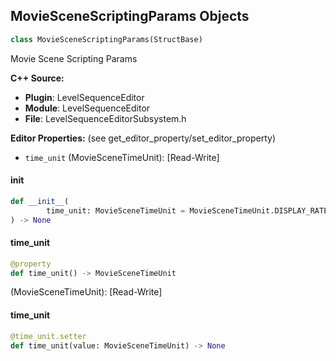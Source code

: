 ## MovieSceneScriptingParams Objects

```python
class MovieSceneScriptingParams(StructBase)
```

Movie Scene Scripting Params

**C++ Source:**

- **Plugin**: LevelSequenceEditor
- **Module**: LevelSequenceEditor
- **File**: LevelSequenceEditorSubsystem.h

**Editor Properties:** (see get_editor_property/set_editor_property)

- ``time_unit`` (MovieSceneTimeUnit):  [Read-Write]

<a id="unreal.MovieSceneScriptingParams.__init__"></a>

#### __init__

```python
def __init__(
        time_unit: MovieSceneTimeUnit = MovieSceneTimeUnit.DISPLAY_RATE
) -> None
```

<a id="unreal.MovieSceneScriptingParams.time_unit"></a>

#### time_unit

```python
@property
def time_unit() -> MovieSceneTimeUnit
```

(MovieSceneTimeUnit):  [Read-Write]

<a id="unreal.MovieSceneScriptingParams.time_unit"></a>

#### time_unit

```python
@time_unit.setter
def time_unit(value: MovieSceneTimeUnit) -> None
```

<a id="unreal.MediaPlateResource"></a>